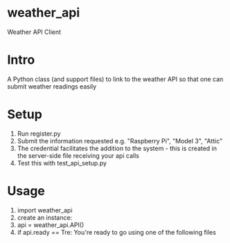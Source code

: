 # weather_api

Weather API Client

# Intro
A Python class (and support files) to link to the weather API so that one can submit weather readings easily

# Setup
1. Run register.py
2. Submit the information requested e.g. "Raspberry Pi",  "Model 3", "Attic"
3. The credential facilitates the addition to the system - this is created in the server-side file receiving your api calls
4. Test this with test_api_setup.py

# Usage
1. import weather_api
2. create an instance:
3. api = weather_api.API()
4. if api.ready == Tre: You're ready to go using one of the following files
